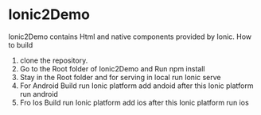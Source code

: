 # Ionic2Demo
Ionic2Demo contains Html and native components provided by Ionic.
How to build
1. clone the repository.
2. Go to the Root folder of Ionic2Demo and Run npm install
3. Stay in the Root folder and for serving in local run Ionic serve
4. For Android Build run Ionic platform add andoid after this Ionic platform run android
5. Fro Ios Build run Ionic platform add ios after this Ionic platform run ios
